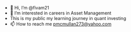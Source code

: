 - 👋 Hi, I’m @fivam21
- 👀 I’m interested in careers in Asset Management
- This is my public my learning journey in quant investing
- 📫 How to reach me pmcmullan273@yahoo.com
